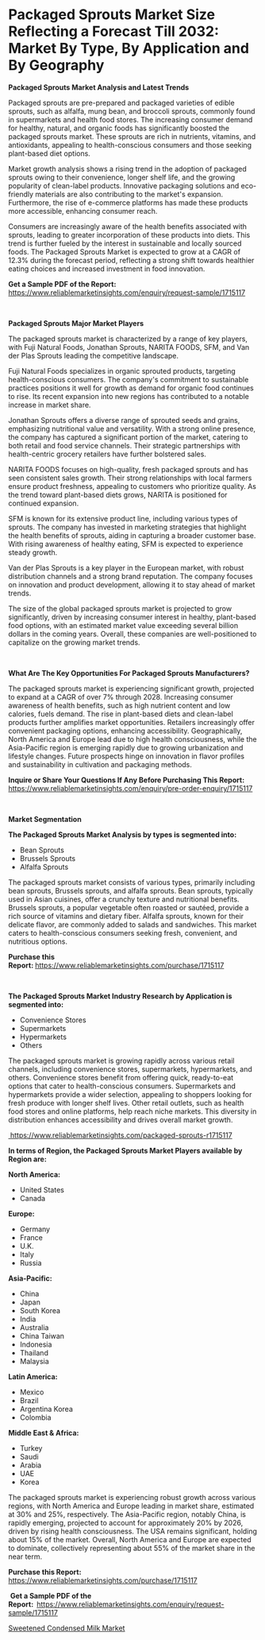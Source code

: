 <p><h1>Packaged Sprouts Market Size Reflecting a Forecast Till 2032: Market By Type, By Application and By Geography</h1></p><p><strong>Packaged Sprouts Market Analysis and Latest Trends</strong></p>
<p><p>Packaged sprouts are pre-prepared and packaged varieties of edible sprouts, such as alfalfa, mung bean, and broccoli sprouts, commonly found in supermarkets and health food stores. The increasing consumer demand for healthy, natural, and organic foods has significantly boosted the packaged sprouts market. These sprouts are rich in nutrients, vitamins, and antioxidants, appealing to health-conscious consumers and those seeking plant-based diet options.</p><p>Market growth analysis shows a rising trend in the adoption of packaged sprouts owing to their convenience, longer shelf life, and the growing popularity of clean-label products. Innovative packaging solutions and eco-friendly materials are also contributing to the market's expansion. Furthermore, the rise of e-commerce platforms has made these products more accessible, enhancing consumer reach.</p><p>Consumers are increasingly aware of the health benefits associated with sprouts, leading to greater incorporation of these products into diets. This trend is further fueled by the interest in sustainable and locally sourced foods. The Packaged Sprouts Market is expected to grow at a CAGR of 12.3% during the forecast period, reflecting a strong shift towards healthier eating choices and increased investment in food innovation.</p></p>
<p><strong>Get a Sample PDF of the Report:&nbsp;</strong> <a href="https://www.reliablemarketinsights.com/enquiry/request-sample/1715117?utm_campaign=3369&utm_medium=2&utm_source=Github&utm_content=ia&utm_term=07042025&utm_id=packaged-sprouts">https://www.reliablemarketinsights.com/enquiry/request-sample/1715117</a></p>
<p>&nbsp;</p>
<p><strong>Packaged Sprouts Major Market Players</strong></p>
<p><p>The packaged sprouts market is characterized by a range of key players, with Fuji Natural Foods, Jonathan Sprouts, NARITA FOODS, SFM, and Van der Plas Sprouts leading the competitive landscape. </p><p>Fuji Natural Foods specializes in organic sprouted products, targeting health-conscious consumers. The company's commitment to sustainable practices positions it well for growth as demand for organic food continues to rise. Its recent expansion into new regions has contributed to a notable increase in market share.</p><p>Jonathan Sprouts offers a diverse range of sprouted seeds and grains, emphasizing nutritional value and versatility. With a strong online presence, the company has captured a significant portion of the market, catering to both retail and food service channels. Their strategic partnerships with health-centric grocery retailers have further bolstered sales.</p><p>NARITA FOODS focuses on high-quality, fresh packaged sprouts and has seen consistent sales growth. Their strong relationships with local farmers ensure product freshness, appealing to customers who prioritize quality. As the trend toward plant-based diets grows, NARITA is positioned for continued expansion.</p><p>SFM is known for its extensive product line, including various types of sprouts. The company has invested in marketing strategies that highlight the health benefits of sprouts, aiding in capturing a broader customer base. With rising awareness of healthy eating, SFM is expected to experience steady growth.</p><p>Van der Plas Sprouts is a key player in the European market, with robust distribution channels and a strong brand reputation. The company focuses on innovation and product development, allowing it to stay ahead of market trends.</p><p>The size of the global packaged sprouts market is projected to grow significantly, driven by increasing consumer interest in healthy, plant-based food options, with an estimated market value exceeding several billion dollars in the coming years. Overall, these companies are well-positioned to capitalize on the growing market trends.</p></p>
<p>&nbsp;</p>
<p><strong>What Are The Key Opportunities For Packaged Sprouts Manufacturers?</strong></p>
<p><p>The packaged sprouts market is experiencing significant growth, projected to expand at a CAGR of over 7% through 2028. Increasing consumer awareness of health benefits, such as high nutrient content and low calories, fuels demand. The rise in plant-based diets and clean-label products further amplifies market opportunities. Retailers increasingly offer convenient packaging options, enhancing accessibility. Geographically, North America and Europe lead due to high health consciousness, while the Asia-Pacific region is emerging rapidly due to growing urbanization and lifestyle changes. Future prospects hinge on innovation in flavor profiles and sustainability in cultivation and packaging methods.</p></p>
<p><strong>Inquire or Share Your Questions If Any Before Purchasing This Report:</strong> <a href="https://www.reliablemarketinsights.com/enquiry/pre-order-enquiry/1715117?utm_campaign=3369&utm_medium=2&utm_source=Github&utm_content=ia&utm_term=07042025&utm_id=packaged-sprouts">https://www.reliablemarketinsights.com/enquiry/pre-order-enquiry/1715117</a></p>
<p>&nbsp;</p>
<p><strong>Market Segmentation</strong></p>
<p><strong>The Packaged Sprouts Market Analysis by types is segmented into:</strong></p>
<p><ul><li>Bean Sprouts</li><li>Brussels Sprouts</li><li>Alfalfa Sprouts</li></ul></p>
<p><p>The packaged sprouts market consists of various types, primarily including bean sprouts, Brussels sprouts, and alfalfa sprouts. Bean sprouts, typically used in Asian cuisines, offer a crunchy texture and nutritional benefits. Brussels sprouts, a popular vegetable often roasted or sautéed, provide a rich source of vitamins and dietary fiber. Alfalfa sprouts, known for their delicate flavor, are commonly added to salads and sandwiches. This market caters to health-conscious consumers seeking fresh, convenient, and nutritious options.</p></p>
<p><strong>Purchase this Report:&nbsp;</strong><a href="https://www.reliablemarketinsights.com/purchase/1715117?utm_campaign=3369&utm_medium=2&utm_source=Github&utm_content=ia&utm_term=07042025&utm_id=packaged-sprouts">https://www.reliablemarketinsights.com/purchase/1715117</a></p>
<p>&nbsp;</p>
<p><strong>The Packaged Sprouts Market Industry Research by Application is segmented into:</strong></p>
<p><ul><li>Convenience Stores</li><li>Supermarkets</li><li>Hypermarkets</li><li>Others</li></ul></p>
<p><p>The packaged sprouts market is growing rapidly across various retail channels, including convenience stores, supermarkets, hypermarkets, and others. Convenience stores benefit from offering quick, ready-to-eat options that cater to health-conscious consumers. Supermarkets and hypermarkets provide a wider selection, appealing to shoppers looking for fresh produce with longer shelf lives. Other retail outlets, such as health food stores and online platforms, help reach niche markets. This diversity in distribution enhances accessibility and drives overall market growth.</p></p>
<p><a href="https://www.reliablemarketinsights.com/packaged-sprouts-r1715117?utm_campaign=3369&utm_medium=2&utm_source=Github&utm_content=ia&utm_term=07042025&utm_id=packaged-sprouts">&nbsp;https://www.reliablemarketinsights.com/packaged-sprouts-r1715117</a></p>
<p><strong>In terms of Region, the Packaged Sprouts Market Players available by Region are:</strong></p>
<p>
    <p> <strong> North America: </strong>
        <ul>
            <li>United States</li>
            <li>Canada</li>
        </ul>
        </p> 
    <p> <strong> Europe: </strong>
        <ul>
            <li>Germany</li>
            <li>France</li>
            <li>U.K.</li>
            <li>Italy</li>
            <li>Russia</li>
        </ul>
        </p> 
    <p> <strong> Asia-Pacific: </strong>
        <ul>
            <li>China</li>
            <li>Japan</li>
            <li>South Korea</li>
            <li>India</li>
            <li>Australia</li>
            <li>China Taiwan</li>
            <li>Indonesia</li>
            <li>Thailand</li>
            <li>Malaysia</li>
        </ul>
        </p> 
    <p> <strong> Latin America: </strong>
        <ul>
            <li>Mexico</li>
            <li>Brazil</li>
            <li>Argentina Korea</li>
            <li>Colombia</li>
        </ul>
        </p> 
    <p> <strong> Middle East & Africa: </strong>
        <ul>
            <li>Turkey</li>
            <li>Saudi</li>
            <li>Arabia</li>
            <li>UAE</li>
            <li>Korea</li>
        </ul>
    </p>
    </p>
<p><p>The packaged sprouts market is experiencing robust growth across various regions, with North America and Europe leading in market share, estimated at 30% and 25%, respectively. The Asia-Pacific region, notably China, is rapidly emerging, projected to account for approximately 20% by 2026, driven by rising health consciousness. The USA remains significant, holding about 15% of the market. Overall, North America and Europe are expected to dominate, collectively representing about 55% of the market share in the near term.</p></p>
<p><strong>Purchase this Report: </strong><a href="https://www.reliablemarketinsights.com/purchase/1715117?utm_campaign=3369&utm_medium=2&utm_source=Github&utm_content=ia&utm_term=07042025&utm_id=packaged-sprouts">https://www.reliablemarketinsights.com/purchase/1715117</a></p>
<p>&nbsp;<strong>Get a Sample PDF of the Report:&nbsp;&nbsp;</strong><a href="https://www.reliablemarketinsights.com/enquiry/request-sample/1715117?utm_campaign=3369&utm_medium=2&utm_source=Github&utm_content=ia&utm_term=07042025&utm_id=packaged-sprouts">https://www.reliablemarketinsights.com/enquiry/request-sample/1715117</a></p>
<p><strong></strong></p>
<p><p><a href="https://github.com/popoialraih3/Market-Research-Report-List-1/blob/main/sweetened-condensed-milk-market.md?utm_campaign=3369&utm_medium=2&utm_source=Github&utm_content=ia&utm_term=07042025&utm_id=packaged-sprouts">Sweetened Condensed Milk Market</a></p></p>